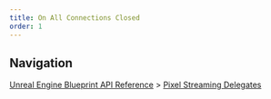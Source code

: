 ```yaml
---
title: On All Connections Closed
order: 1
---
```

## Navigation

[Unreal Engine Blueprint API Reference](https://dev.epicgames.com/documentation/en-us/unreal-engine/BlueprintAPI) > [Pixel Streaming Delegates](https://dev.epicgames.com/documentation/en-us/unreal-engine/BlueprintAPI/PixelStreamingDelegates)
